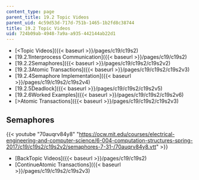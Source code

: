 ```yaml
---
content_type: page
parent_title: 19.2 Topic Videos
parent_uid: 4c59d53d-717d-751b-1465-1b2fd8c38744
title: 19.2 Topic Videos
uid: 724b09ab-4948-7a9a-a935-442144ab22d1
---
```


*   [<Topic Videos]({{< baseurl >}}/pages/c19/c19s2)
*   [19.2.1Interprocess Communication]({{< baseurl >}}/pages/c19/c19s2)
*   [19.2.2Semaphores]({{< baseurl >}}/pages/c19/c19s2/c19s2v2)
*   [19.2.3Atomic Transactions]({{< baseurl >}}/pages/c19/c19s2/c19s2v3)
*   [19.2.4Semaphore Implementation]({{< baseurl >}}/pages/c19/c19s2/c19s2v4)
*   [19.2.5Deadlock]({{< baseurl >}}/pages/c19/c19s2/c19s2v5)
*   [19.2.6Worked Examples]({{< baseurl >}}/pages/c19/c19s2/c19s2v6)
*   [\>Atomic Transactions]({{< baseurl >}}/pages/c19/c19s2/c19s2v3)

Semaphores
----------

{{< youtube "70auqrv84y8" "https://ocw.mit.edu/courses/electrical-engineering-and-computer-science/6-004-computation-structures-spring-2017/c19/c19s2/c19s2v2/semaphores-7-31-/70auqrv84y8.vtt" >}}

*   [BackTopic Videos]({{< baseurl >}}/pages/c19/c19s2)
*   [ContinueAtomic Transactions]({{< baseurl >}}/pages/c19/c19s2/c19s2v3)